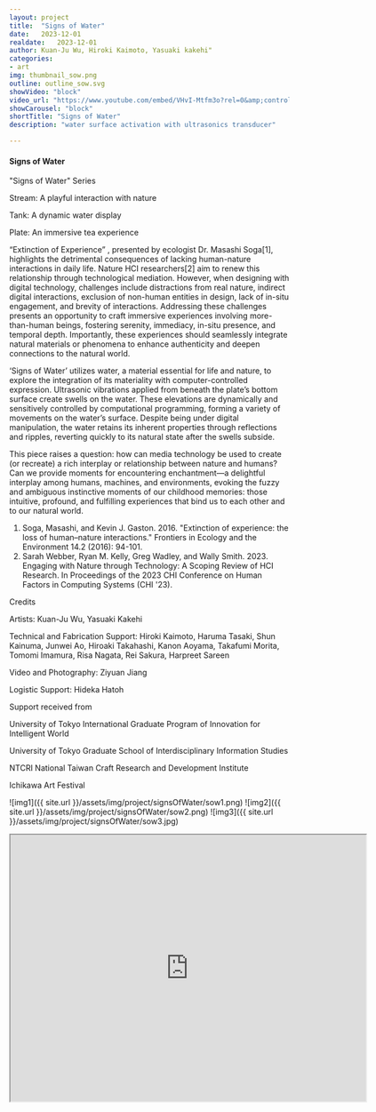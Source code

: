 ```yaml
---
layout: project
title:  "Signs of Water"
date:   2023-12-01
realdate:   2023-12-01
author: Kuan-Ju Wu, Hiroki Kaimoto, Yasuaki kakehi"
categories:
- art
img: thumbnail_sow.png
outline: outline_sow.svg
showVideo: "block"
video_url: "https://www.youtube.com/embed/VHvI-Mtfm3o?rel=0&amp;controls=0&amp;showinfo=0"
showCarousel: "block"
shortTitle: "Signs of Water"
description: "water surface activation with ultrasonics transducer"

---
```

#### Signs of Water ####


"Signs of Water" Series

Stream: A playful interaction with nature

Tank: A dynamic water display

Plate: An immersive tea experience


“Extinction of Experience” , presented by ecologist Dr. Masashi Soga[1], highlights the detrimental consequences of lacking human-nature interactions in daily life. Nature HCI researchers[2] aim to renew this relationship through technological mediation. However, when designing with digital technology, challenges include distractions from real nature, indirect digital interactions, exclusion of non-human entities in design, lack of in-situ engagement, and brevity of interactions.
Addressing these challenges presents an opportunity to craft immersive experiences involving more-than-human beings, fostering serenity, immediacy, in-situ presence, and temporal depth. Importantly, these experiences should seamlessly integrate natural materials or phenomena to enhance authenticity and deepen connections to the natural world.


‘Signs of Water’  utilizes water, a material essential for life and nature, to explore the integration of its materiality with computer-controlled expression. Ultrasonic vibrations applied from beneath the plate’s bottom surface create swells on the water. These elevations are dynamically and sensitively controlled by computational programming, forming a variety of movements on the water’s surface. Despite being under digital manipulation, the water retains its inherent properties through reflections and ripples, reverting quickly to its natural state after the swells subside. 


This piece raises a question: how can media technology be used to create (or recreate) a rich interplay or relationship between nature and humans? Can we provide moments for encountering enchantment—a delightful interplay among humans, machines, and environments, evoking the fuzzy and ambiguous instinctive moments of our childhood memories: those intuitive, profound, and fulfilling experiences that bind us to each other and to our natural world.


1.	Soga, Masashi, and Kevin J. Gaston. 2016. "Extinction of experience: the loss of human–nature interactions." Frontiers in Ecology and the Environment 14.2 (2016): 94-101.
2.	Sarah Webber, Ryan M. Kelly, Greg Wadley, and Wally Smith. 2023. Engaging with Nature through Technology: A Scoping Review of HCI Research. In Proceedings of the 2023 CHI Conference on Human Factors in Computing Systems (CHI '23).


Credits


Artists: Kuan-Ju Wu, Yasuaki Kakehi

Technical and Fabrication Support: Hiroki Kaimoto, Haruma Tasaki, Shun Kainuma, Junwei Ao, Hiroaki Takahashi, Kanon Aoyama, Takafumi Morita, Tomomi Imamura, Risa Nagata, Rei Sakura, Harpreet Sareen

Video and Photography: Ziyuan Jiang

Logistic Support: Hideka Hatoh



Support received from

University of Tokyo International Graduate Program of Innovation for Intelligent World

University of Tokyo Graduate School of Interdisciplinary Information Studies

NTCRI National Taiwan Craft Research and Development Institute

Ichikawa Art Festival


![img1]({{ site.url }}/assets/img/project/signsOfWater/sow1.png)
![img2]({{ site.url }}/assets/img/project/signsOfWater/sow2.png)
![img3]({{ site.url }}/assets/img/project/signsOfWater/sow3.jpg)

<iframe src="https://drive.google.com/file/d/180up7E7itq-mWFl7VxI4fsnXqQq2y-OU/preview" width="640" height="480" allow="autoplay"></iframe>